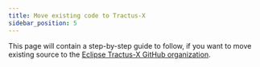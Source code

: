 ```yaml
---
title: Move existing code to Tractus-X
sidebar_position: 5
---
```


This page will contain a step-by-step guide to follow, if you want to move existing source to the
[Eclipse Tractus-X GitHub organization](https://github.com/eclipse-tractusx).
